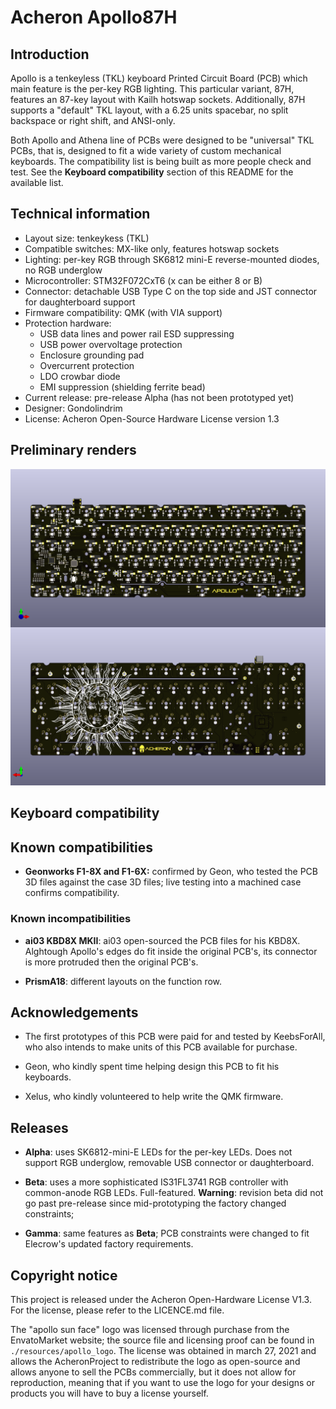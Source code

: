 # Acheron Apollo87H

## Introduction

Apollo is a tenkeyless (TKL) keyboard Printed Circuit Board (PCB) which main feature is the per-key RGB lighting. This particular variant, 87H, features an 87-key layout with Kailh hotswap sockets. Additionally, 87H supports a "default" TKL layout, with a 6.25 units spacebar, no split backspace or right shift, and ANSI-only.

Both Apollo and Athena line of PCBs were designed to be "universal" TKL PCBs, that is, designed to fit a wide variety of custom mechanical keyboards. The compatibility list is being built as more people check and test. See the **Keyboard compatibility** section of this README for the available list.

## Technical information

- Layout size: tenkeykess (TKL)
- Compatible switches: MX-like only, features hotswap sockets
- Lighting: per-key RGB through SK6812 mini-E reverse-mounted diodes, no RGB underglow
- Microcontroller: STM32F072CxT6 (x can be either 8 or B)
- Connector: detachable USB Type C on the top side and JST connector for daughterboard support
- Firmware compatibility: QMK (with VIA support)
- Protection hardware:
  * USB data lines and power rail ESD suppressing
  * USB power overvoltage protection
  * Enclosure grounding pad
  * Overcurrent protection
  * LDO crowbar diode
  * EMI suppression (shielding ferrite bead)
- Current release: pre-release Alpha (has not been prototyped yet)
- Designer: Gondolindrim
- License: Acheron Open-Source Hardware License version 1.3

## Preliminary renders

![image](https://github.com/Gondolindrim/file_hosting/blob/main/apollo87h_v3_renders.png?raw=true)

## Keyboard compatibility

## Known compatibilities

- **Geonworks F1-8X and F1-6X:** confirmed by Geon, who tested the PCB 3D files against the case 3D files; live testing into a machined case confirms compatibility.

### Known incompatibilities

- **ai03 KBD8X MKII**: ai03 open-sourced the PCB files for his KBD8X. Alghtough Apollo's edges do fit inside the original PCB's, its connector is more protruded then the original PCB's.

- **PrismA18**: different layouts on the function row.

## Acknowledgements

- The first prototypes of this PCB were paid for and tested by KeebsForAll, who also intends to make units of this PCB available for purchase.

- Geon, who kindly spent time helping design this PCB to fit his keyboards.

- Xelus, who kindly volunteered to help write the QMK firmware.

## Releases

- **Alpha**: uses SK6812-mini-E LEDs for the per-key LEDs. Does not support RGB underglow, removable USB connector or daughterboard.

- **Beta**: uses a more sophisticated IS31FL3741 RGB controller with common-anode RGB LEDs. Full-featured. **Warning**: revision beta did not go past pre-release since mid-prototyping the factory changed constraints;

- **Gamma**: same features as **Beta**; PCB constraints were changed to fit Elecrow's updated factory requirements.

## Copyright notice

This project is released under the Acheron Open-Hardware License V1.3. For the license, please refer to the LICENCE.md file.

The "apollo sun face" logo was licensed through purchase from the EnvatoMarket website; the source file and licensing proof can be found in ``./resources/apollo_logo``. The license was obtained in march 27, 2021 and allows the AcheronProject to redistribute the logo as open-source and allows anyone to sell the PCBs commercially, but it does not allow for reproduction, meaning that if you want to use the logo for your designs or products you will have to buy a license yourself.
